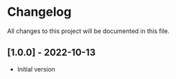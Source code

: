 # Changelog

All changes to this project will be documented in this file.

## [1.0.0] - 2022-10-13

- Initial version

